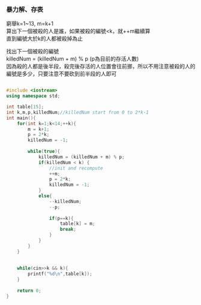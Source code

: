 ### 暴力解、存表  
窮舉k=1~13, m=k+1  
算出下一個被殺的人是誰，如果被殺的編號<k，就++m繼續算  
直到編號大於k的人都被殺掉為止  

找出下一個被殺的編號  
killedNum = (killedNum + m) % p (p為目前的存活人數)   
因為殺的人都是後半段，殺完後存活的人位置會往前挪，所以不用注意被殺的人的編號是多少，只要注意不要砍到前半段的人即可   


```cpp

#include <iostream>
using namespace std;

int table[15];
int k,m,p,killedNum;//killedNum start from 0 to 2*k-1
int main(){
	for(int k=1;k<14;++k){
		m = k+1;
		p = 2*k;
		killedNum = -1; 
		
		while(true){
			killedNum = (killedNum + m) % p;
			if(killedNum < k) {
				//init and recompute
				++m;
				p = 2*k;
				killedNum = -1;
			}
			else{
				--killedNum;
				--p;
	
				if(p==k){
					table[k] = m;
					break;
				}
			}
		}
	}
	
	
	while(cin>>k && k){
		printf("%d\n",table[k]);
	}
	
	return 0;
}

```
